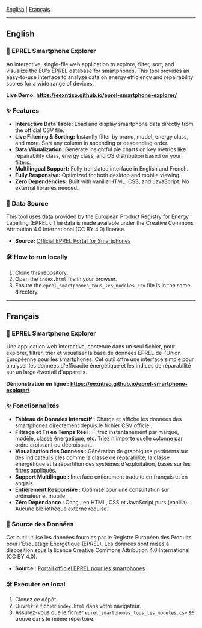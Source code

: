 [English](#english) | [Français](#français)

---

## English

### 📱 EPREL Smartphone Explorer

An interactive, single-file web application to explore, filter, sort, and visualize the EU's EPREL database for smartphones. This tool provides an easy-to-use interface to analyze data on energy efficiency and repairability scores for a wide range of devices.

**Live Demo:** **https://eexntiso.github.io/eprel-smartphone-explorer/**



### ✨ Features

*   **Interactive Data Table:** Load and display smartphone data directly from the official CSV file.
*   **Live Filtering & Sorting:** Instantly filter by brand, model, energy class, and more. Sort any column in ascending or descending order.
*   **Data Visualization:** Generate insightful pie charts on key metrics like repairability class, energy class, and OS distribution based on your filters.
*   **Multilingual Support:** Fully translated interface in English and French.
*   **Fully Responsive:** Optimized for both desktop and mobile viewing.
*   **Zero Dependencies:** Built with vanilla HTML, CSS, and JavaScript. No external libraries needed.

### 📄 Data Source

This tool uses data provided by the European Product Registry for Energy Labelling (EPREL). The data is made available under the Creative Commons Attribution 4.0 International (CC BY 4.0) license.

- **Source:** [Official EPREL Portal for Smartphones](https://eprel.ec.europa.eu/screen/product/smartphonestablets20231669)

### 🛠️ How to run locally

1.  Clone this repository.
2.  Open the `index.html` file in your browser.
3.  Ensure the `eprel_smartphones_tous_les_modeles.csv` file is in the same directory.

---

## Français

### 📱 EPREL Smartphone Explorer

Une application web interactive, contenue dans un seul fichier, pour explorer, filtrer, trier et visualiser la base de données EPREL de l'Union Européenne pour les smartphones. Cet outil offre une interface simple pour analyser les données d'efficacité énergétique et les indices de réparabilité sur un large éventail d'appareils.

**Démonstration en ligne :** **https://eexntiso.github.io/eprel-smartphone-explorer/**



### ✨ Fonctionnalités

*   **Tableau de Données Interactif :** Charge et affiche les données des smartphones directement depuis le fichier CSV officiel.
*   **Filtrage et Tri en Temps Réel :** Filtrez instantanément par marque, modèle, classe énergétique, etc. Triez n'importe quelle colonne par ordre croissant ou décroissant.
*   **Visualisation des Données :** Génération de graphiques pertinents sur des indicateurs clés comme la classe de réparabilité, la classe énergétique et la répartition des systèmes d'exploitation, basés sur les filtres appliqués.
*   **Support Multilingue :** Interface entièrement traduite en français et en anglais.
*   **Entièrement Responsive :** Optimisé pour une consultation sur ordinateur et mobile.
*   **Zéro Dépendance :** Conçu en HTML, CSS et JavaScript purs (vanilla). Aucune bibliothèque externe requise.

### 📄 Source des Données

Cet outil utilise les données fournies par le Registre Européen des Produits pour l'Étiquetage Énergétique (EPREL). Les données sont mises à disposition sous la licence Creative Commons Attribution 4.0 International (CC BY 4.0).

- **Source :** [Portail officiel EPREL pour les smartphones](https://eprel.ec.europa.eu/screen/product/smartphonestablets20231669)

### 🛠️ Exécuter en local

1.  Clonez ce dépôt.
2.  Ouvrez le fichier `index.html` dans votre navigateur.
3.  Assurez-vous que le fichier `eprel_smartphones_tous_les_modeles.csv` se trouve dans le même répertoire.

